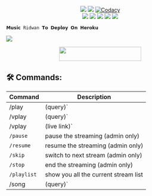 </p>
<p align="center">
    <a href="https://www.python.org/" alt="made-with-python"> <img src="https://img.shields.io/badge/Made%20with-Python-black.svg?style=flat-square&logo=python&logoColor=blue&color=red" /></a>
    <a href="https://github.com/Zaen-ubot/ZaenMusic/graphs/commit-activity" alt="Maintenance"> <img src="https://img.shields.io/badge/Maintained%3F-yes-red.svg?style=flat-square" /></a>
    <a href="https://app.codacy.com/gh/Zaen-ubot/ZaenMusic/dashboard"> <img src="https://img.shields.io/codacy/grade/a723cb464d5a4d25be3152b5d71de82d?color=red&logo=codacy&style=flat-square" alt="Codacy" /></a><br>
    <a href="https://github.com/Zaen-ubot/ZaenMusic"> <img src="https://img.shields.io/github/repo-size/Zaen-ubot/ZaenMusic?color=red&logo=github&logoColor=blue&style=flat-square" /></a>
    <a href="https://github.com/Zaen-ubot/ZaenMusic/commits/main"> <img src="https://img.shields.io/github/last-commit/Zaen-ubot/ZaenMusic?color=red&logo=github&logoColor=blue&style=flat-square" /></a>
    <a href="https://github.com/Zaen-ubot/ZaenMusic/issues"> <img src="https://img.shields.io/github/issues/Zaen-ubot/ZaenMusic?color=red&logo=github&logoColor=blue&style=flat-square" /></a>
    <a href="https://github.com/Zaen-ubot/ZaenMusic/network/members"> <img src="https://img.shields.io/github/forks/Zaen-ubot/ZaenMusic?color=red&logo=github&logoColor=blue&style=flat-square" /></a>  
    <a href="https://github.com/Zaen-ubot/ZaenMusic/network/members"> <img src="https://img.shields.io/github/stars/Zaen-ubot/ZaenMusic?color=red&logo=github&logoColor=blue&style=flat-square" /></a>  
</p>






    𝗠𝘂𝘀𝗶𝗰 Ridwan 𝗧𝗼 𝗗𝗲𝗽𝗹𝗼𝘆 𝗢𝗻 𝗛𝗲𝗿𝗼𝗸𝘂
<img src="https://telegra.ph/file/9956c396644dd15db214c.jpg">

<p align="center"><a href="https://heroku.com/deploy?template=https://github.com/Zaen-ubot/ZaenMusic"> <img src="https://img.shields.io/badge/Deploy%20To%20Heroku-blue?style=for-the-badge&logo=heroku" width="220" height="38.45"/></a></p>


## 🛠 Commands:
| Command | Description |
| ------ | ------ |
| /play |(query)` | play music from youtube |
| /vplay |(query)` | play video from youtube |
| /vplay |(live link)` | play video live streaming video |
| `/pause` | pause the streaming (admin only) |
| `/resume` | resume the streaming (admin only) |
| `/skip` | switch to next stream (admin only) |
| `/stop` | end the streaming (admin only) |
| `/playlist` | show you all the current stream list |
| /song | (query)` | download music from youtube
